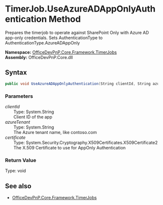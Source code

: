 # TimerJob.UseAzureADAppOnlyAuthentication Method  
Prepares the timerjob to operate against SharePoint Only with Azure AD app-only credentials. Sets AuthenticationType to AuthenticationType.AzureADAppOnly  

**Namespace:** [OfficeDevPnP.Core.Framework.TimerJobs](OfficeDevPnP.Core.Framework.TimerJobs.md)  
**Assembly:** OfficeDevPnP.Core.dll  
## Syntax
```C#
public void UseAzureADAppOnlyAuthentication(String clientId, String azureTenant, X509Certificate2 certificate)
```
### Parameters
*clientId*  
&emsp;&emsp;Type: System.String  
&emsp;&emsp;Client ID of the app  
*azureTenant*  
&emsp;&emsp;Type: System.String  
&emsp;&emsp;The Azure tenant name, like contoso.com  
*certificate*  
&emsp;&emsp;Type: System.Security.Cryptography.X509Certificates.X509Certificate2  
&emsp;&emsp;The X.509 Certificate to use for AppOnly Authentication  
### Return Value
Type: void  

## See also
- [OfficeDevPnP.Core.Framework.TimerJobs](OfficeDevPnP.Core.Framework.TimerJobs.md)

